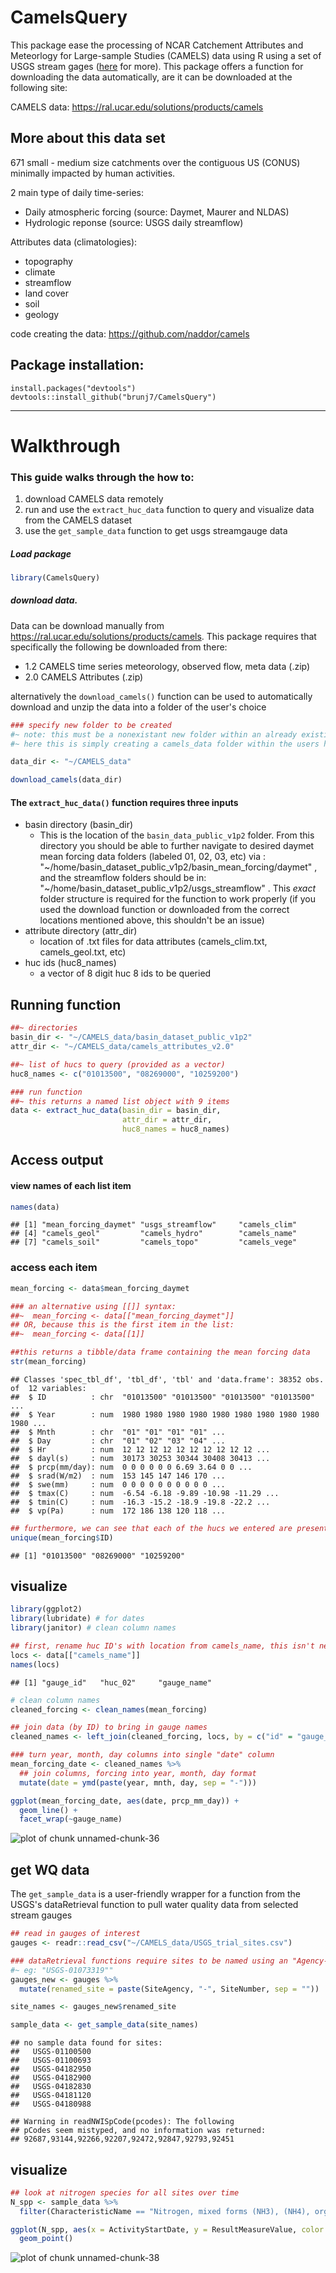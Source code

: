 # CamelsQuery

This package ease the processing of NCAR Catchement Attributes and Meteorlogy for Large-sample Studies (CAMELS) data using R using a set of USGS stream gages ([here](https://help.waterdata.usgs.gov/) for more). This package offers a function for downloading the data automatically, are it can be downloaded at the following site:

CAMELS data: https://ral.ucar.edu/solutions/products/camels

## More about this data set

671 small - medium size catchments over the contiguous US (CONUS) minimally impacted by human activities.

2 main type of daily time-series:

- Daily atmospheric forcing (source: Daymet, Maurer and NLDAS)
- Hydrologic reponse (source: USGS daily streamflow)

Attributes data (climatologies):

- topography
- climate
- streamflow
- land cover
- soil
- geology

code creating the data: https://github.com/naddor/camels

## Package installation:
``` 
install.packages("devtools")
devtools::install_github("brunj7/CamelsQuery")
```

*** 
  
 # Walkthrough
### This guide walks through the how to:  
1. download CAMELS data remotely
2. run and use the `extract_huc_data` function to query and visualize data from the CAMELS dataset
3. use the `get_sample_data` function to get usgs streamgauge data
  
    


##### Load package

```r
library(CamelsQuery)
```
  
##### download data.
Data can be download manually from https://ral.ucar.edu/solutions/products/camels. This package requires that specifically the following be downloaded from there:  
- 1.2	CAMELS time series meteorology, observed flow, meta data (.zip)  
- 2.0	CAMELS Attributes (.zip)   

alternatively the `download_camels()` function can be used to automatically download and unzip the data into a folder of the user's choice


```r
### specify new folder to be created
#~ note: this must be a nonexistant new folder within an already existing folder:
#~ here this is simply creating a camels_data folder within the users home directory

data_dir <- "~/CAMELS_data"

download_camels(data_dir)
```
  
  
  
#### The `extract_huc_data()` function requires three inputs  
* basin directory (basin_dir)  
  + This is the location of the `basin_data_public_v1p2` folder. From this directory you should be able to further navigate to desired daymet mean forcing data folders (labeled 01, 02, 03, etc) via : "~/home/basin_dataset_public_v1p2/basin_mean_forcing/daymet" , and the streamflow folders should be in: "\~/home/basin_dataset_public_v1p2/usgs_streamflow" . This *exact* folder structure is required for the function to work properly (if you used the download function or downloaded from the correct locations mentioned above, this shouldn't be an issue)
* attribute directory (attr_dir)  
  + location of .txt files for data attributes (camels_clim.txt, camels_geol.txt, etc)  
* huc ids (huc8_names)  
  + a vector of 8 digit huc 8 ids to be queried  

  
## Running function  


```r
##~ directories
basin_dir <- "~/CAMELS_data/basin_dataset_public_v1p2"
attr_dir <- "~/CAMELS_data/camels_attributes_v2.0"

##~ list of hucs to query (provided as a vector)
huc8_names <- c("01013500", "08269000", "10259200")

### run function
##~ this returns a named list object with 9 items
data <- extract_huc_data(basin_dir = basin_dir, 
                         attr_dir = attr_dir, 
                         huc8_names = huc8_names)
```
 


## Access output   
  
#### view names of each list item

```r
names(data)
```

```
## [1] "mean_forcing_daymet" "usgs_streamflow"     "camels_clim"        
## [4] "camels_geol"         "camels_hydro"        "camels_name"        
## [7] "camels_soil"         "camels_topo"         "camels_vege"
```
    
### access each item

```r
mean_forcing <- data$mean_forcing_daymet

### an alternative using [[]] syntax: 
##~  mean_forcing <- data[["mean_forcing_daymet"]]
## OR, because this is the first item in the list:
##~  mean_forcing <- data[[1]]

##this returns a tibble/data frame containing the mean forcing data
str(mean_forcing) 
```

```
## Classes 'spec_tbl_df', 'tbl_df', 'tbl' and 'data.frame':	38352 obs. of  12 variables:
##  $ ID          : chr  "01013500" "01013500" "01013500" "01013500" ...
##  $ Year        : num  1980 1980 1980 1980 1980 1980 1980 1980 1980 1980 ...
##  $ Mnth        : chr  "01" "01" "01" "01" ...
##  $ Day         : chr  "01" "02" "03" "04" ...
##  $ Hr          : num  12 12 12 12 12 12 12 12 12 12 ...
##  $ dayl(s)     : num  30173 30253 30344 30408 30413 ...
##  $ prcp(mm/day): num  0 0 0 0 0 0 6.69 3.64 0 0 ...
##  $ srad(W/m2)  : num  153 145 147 146 170 ...
##  $ swe(mm)     : num  0 0 0 0 0 0 0 0 0 0 ...
##  $ tmax(C)     : num  -6.54 -6.18 -9.89 -10.98 -11.29 ...
##  $ tmin(C)     : num  -16.3 -15.2 -18.9 -19.8 -22.2 ...
##  $ vp(Pa)      : num  172 186 138 120 118 ...
```
  
  

```r
## furthermore, we can see that each of the hucs we entered are present
unique(mean_forcing$ID)
```

```
## [1] "01013500" "08269000" "10259200"
```


## visualize

```r
library(ggplot2)
library(lubridate) # for dates
library(janitor) # clean column names

## first, rename huc ID's with location from camels_name, this isn't necessary, but makes for more informative labels
locs <- data[["camels_name"]]
names(locs)
```

```
## [1] "gauge_id"   "huc_02"     "gauge_name"
```

```r
# clean column names
cleaned_forcing <- clean_names(mean_forcing)

## join data (by ID) to bring in gauge names
cleaned_names <- left_join(cleaned_forcing, locs, by = c("id" = "gauge_id"))

### turn year, month, day columns into single "date" column
mean_forcing_date <- cleaned_names %>%
  ## join columns, forcing into year, month, day format
  mutate(date = ymd(paste(year, mnth, day, sep = "-")))

ggplot(mean_forcing_date, aes(date, prcp_mm_day)) +
  geom_line() +
  facet_wrap(~gauge_name)
```

![plot of chunk unnamed-chunk-36](figure/unnamed-chunk-36-1.png)


## get WQ data

The `get_sample_data` is a user-friendly wrapper for a function from the USGS's dataRetrieval function to pull water quality data from selected stream gauges

```r
## read in gauges of interest
gauges <- readr::read_csv("~/CAMELS_data/USGS_trial_sites.csv")

### dataRetrieval functions require sites to be named using an "Agency-Site#" format, this code reformats the trial sites csv into this format
#~ eg: "USGS-01073319""
gauges_new <- gauges %>% 
  mutate(renamed_site = paste(SiteAgency, "-", SiteNumber, sep = ""))

site_names <- gauges_new$renamed_site

sample_data <- get_sample_data(site_names)
```

```
## no sample data found for sites: 
##   USGS-01100500 
##   USGS-01100693 
##   USGS-04182950 
##   USGS-04182900 
##   USGS-04182830 
##   USGS-04181120 
##   USGS-04180988
```

```
## Warning in readNWISpCode(pcodes): The following
## pCodes seem mistyped, and no information was returned:
## 92687,93144,92266,92207,92472,92847,92793,92451
```

## visualize

```r
## look at nitrogen species for all sites over time
N_spp <- sample_data %>% 
  filter(CharacteristicName == "Nitrogen, mixed forms (NH3), (NH4), organic, (NO2) and (NO3)")

ggplot(N_spp, aes(x = ActivityStartDate, y = ResultMeasureValue, color = MonitoringLocationIdentifier)) +
  geom_point()
```

![plot of chunk unnamed-chunk-38](figure/unnamed-chunk-38-1.png)















